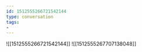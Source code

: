 ```yaml
---
id: 1512555266721542144
type: conversation
tags:
- 
---
```

![[1512555266721542144]]
![[1512555267707138048]]

